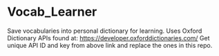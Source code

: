 # Vocab_Learner
Save vocabularies into personal dictionary for learning. 
Uses Oxford Dictionary APIs found at: https://developer.oxforddictionaries.com/
Get unique API ID and key from above link and replace the ones in this repo.
